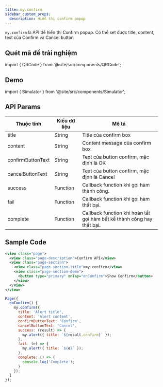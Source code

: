 ```yaml
---
title: my.confirm
sidebar_custom_props:
  description: Hiển thị confirm popup
---
```


`my.confirm` là API để hiển thị Confirm popup. Có thể set được title, content, text của Confirm và Cancel button

## Quét mã để trải nghiệm

import { QRCode } from '@site/src/components/QRCode';

<QRCode page="pages/api/confirm/index" />

## Demo

import { Simulator } from '@site/src/components/Simulator';

<Simulator page="pages/api/confirm/index" />

## API Params

| Thuộc tính        | Kiểu dữ liệu | Mô tả                                                                  |
| ----------------- | ------------ | ---------------------------------------------------------------------- |
| title             | String       | Title của confirm box                                                  |
| content           | String       | Content message của confirm box                                        |
| confirmButtonText | String       | Text của button confirm, mặc định là OK                                |
| cancelButtonText  | String       | Text của button confirm, mặc định là Cancel                            |
| success           | Function     | Callback function khi gọi hàm thành công.                              |
| fail              | Function     | Callback function khi gọi hàm thất bại.                                |
| complete          | Function     | Callback function khi hoàn tất gọi hàm bất kể thành công hay thất bại. |

## Sample Code

```xml title=index.txml
<view class="page">
  <view class="page-description">Confirm API</view>
  <view class="page-section">
    <view class="page-section-title">my.confirm</view>
    <view class="page-section-demo">
      <button type="primary" onTap="onConfirm">Show Confirm</button>
    </view>
  </view>
</view>
```

```js title=index.js
Page({
  onConfirm() {
    my.confirm({
      title: 'Alert title',
      content: 'Alert content',
      confirmButtonText: 'Confirm',
      cancelButtonText: 'Cancel',
      success: (result) => {
        my.alert({ title: `${result.confirm}` });
      },
      fail: (e) => {
        my.alert({ title: `${e}` });
      },
      complete: () => {
        console.log('Complete');
      }
    });
  }
});
```
